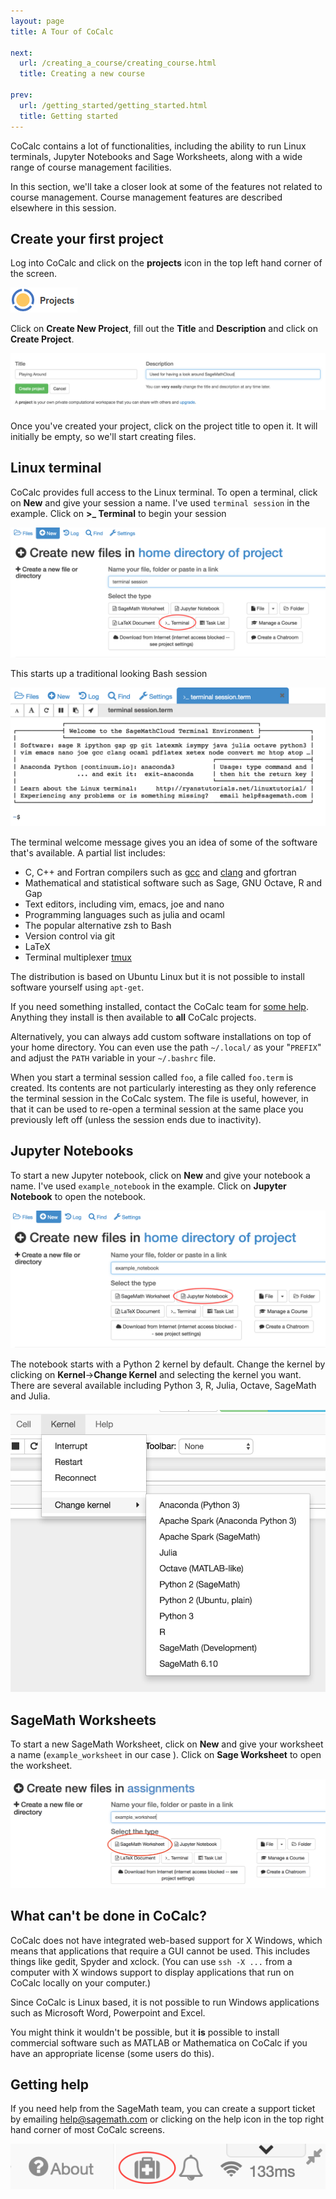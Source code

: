 ```yaml
---
layout: page
title: A Tour of CoCalc

next:
  url: /creating_a_course/creating_course.html
  title: Creating a new course

prev:
  url: /getting_started/getting_started.html
  title: Getting started
---
```


CoCalc contains a lot of functionalities, including the ability to run Linux terminals, Jupyter Notebooks and Sage Worksheets, along with a wide range of course management facilities.

In this section, we'll take a closer look at some of the features not related to course management. Course management features are described elsewhere in this session.

## Create your first project

Log into CoCalc and click on the **projects** icon in the top left hand corner of the screen.

![Projects icon](../creating_a_course/assets/projects-cc.png)

Click on **Create New Project**, fill out the **Title** and **Description** and click on **Create Project**.

![Create Project](./assets/project_playing.png)

Once you've created your project, click on the project title to open it. It will initially be empty, so we'll start creating files.

## Linux terminal

CoCalc provides full access to the Linux terminal. To open a terminal, click on **New** and give your session a name. I've used `terminal session` in the example. Click on **>_ Terminal** to begin your session

![Create Terminal](./assets/open_terminal.png)

This starts up a traditional looking Bash session

![Running Terminal](./assets/terminal.png)

The terminal welcome message gives you an idea of some of the software that's available. A partial list includes:

* C, C++ and Fortran compilers such as [gcc](https://gcc.gnu.org/) and [clang](http://clang.llvm.org/) and gfortran
* Mathematical and statistical software such as Sage, GNU Octave, R and Gap
* Text editors, including vim, emacs, joe and nano
* Programming languages such as julia and ocaml
* The popular alternative zsh to Bash
* Version control via git
* LaTeX
* Terminal multiplexer [tmux](https://tmux.github.io/)

The distribution is based on Ubuntu Linux but it is not possible to install software yourself using `apt-get`.

If you need something installed, contact the CoCalc team for [some help](#GettingHelp). Anything they install is then available to **all** CoCalc projects.

Alternatively, you can always add custom software installations on top of your home directory.
You can even use the path `~/.local/` as your "`PREFIX`" and adjust the `PATH` variable in your `~/.bashrc` file. 

When you start a terminal session called `foo`, a file called `foo.term` is created. Its contents are not particularly interesting as they only reference the terminal session in the CoCalc system. The file is useful, however, in that it can be used to re-open a terminal session at the same place you previously left off (unless the session ends due to inactivity).  

## Jupyter Notebooks

To start a new Jupyter notebook, click on **New** and give your notebook a name. I've used `example_notebook` in the example. Click on **Jupyter Notebook** to open the notebook.

![Open Notebook](./assets/create_notebook.png)

The notebook starts with a Python 2 kernel by default. Change the kernel by clicking on **Kernel**->**Change Kernel** and selecting the kernel you want. There are several available including Python 3, R, Julia, Octave, SageMath and Julia.

![kernel choice](./assets/kernel_choice.png)

## SageMath Worksheets

To start a new SageMath Worksheet, click on **New** and give your worksheet a name (`example_worksheet` in our case ). Click on **Sage Worksheet** to open the worksheet.

![Open worksheet](./assets/create_worksheet.png)


## What can't be done in CoCalc?

CoCalc does not have integrated web-based support for X Windows, which means that applications that require a GUI cannot be used. This includes things like gedit, Spyder and xclock.  (You can use `ssh -X ...` from a computer with X windows support to display applications that run on CoCalc locally on your computer.)

Since CoCalc is Linux based, it is not possible to run Windows applications such as Microsoft Word, Powerpoint and Excel.

You might think it wouldn't be possible, but it **is** possible to install commercial software such as MATLAB or Mathematica on CoCalc if you have an appropriate license (some users do this).

## Getting help <a name="GettingHelp"></a>

If you need help from the SageMath team, you can create a support ticket by emailing help@sagemath.com or clicking on the help icon in the top right hand corner of most CoCalc screens.

![Running Terminal](./assets/help.png)

